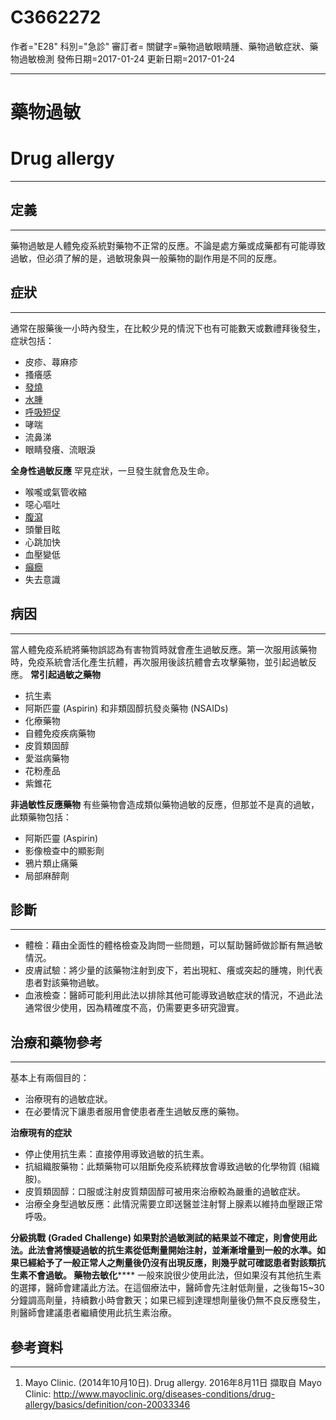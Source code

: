 # C3662272
作者="E28"
科別="急診"
審訂者=
關鍵字=藥物過敏眼睛腫、藥物過敏症狀、藥物過敏檢測
發佈日期=2017-01-24
更新日期=2017-01-24

----------
# 藥物過敏
# Drug allergy
----------
## 定義
----------

藥物過敏是人體免疫系統對藥物不正常的反應。不論是處方藥或成藥都有可能導致過敏，但必須了解的是，過敏現象與一般藥物的副作用是不同的反應。

## 症狀
----------

通常在服藥後一小時內發生，在比較少見的情況下也有可能數天或數禮拜後發生，症狀包括：

- 皮疹、蕁麻疹
- 搔癢感
- [發燒](C0015967)
- [水腫](C0013604)
- [呼吸短促](C0013404X)
- 哮喘
- 流鼻涕
- 眼睛發癢、流眼淚

**全身性過敏反應**
罕見症狀，一旦發生就會危及生命。

- 喉嚨或氣管收縮
- 噁心嘔吐
- [腹瀉](C0011991-01)
- 頭暈目眩
- 心跳加快
- 血壓變低
- [癲癇](C0014544)
- 失去意識
## 病因
----------

當人體免疫系統將藥物誤認為有害物質時就會產生過敏反應。第一次服用該藥物時，免疫系統會活化產生抗體，再次服用後該抗體會去攻擊藥物，並引起過敏反應。
**常引起過敏之藥物**

- 抗生素
- 阿斯匹靈 (Aspirin) 和非類固醇抗發炎藥物 (NSAIDs)
- 化療藥物
- 自體免疫疾病藥物
- 皮質類固醇
- 愛滋病藥物
- 花粉產品
- 紫錐花

**非過敏性反應藥物**
有些藥物會造成類似藥物過敏的反應，但那並不是真的過敏，此類藥物包括：

- 阿斯匹靈 (Aspirin)
- 影像檢查中的顯影劑
- 鴉片類止痛藥
- 局部麻醉劑
## 診斷
----------
- 體檢：藉由全面性的體格檢查及詢問一些問題，可以幫助醫師做診斷有無過敏情況。
- 皮膚試驗：將少量的該藥物注射到皮下，若出現紅、癢或突起的腫塊，則代表患者對該藥物過敏。
- 血液檢查：醫師可能利用此法以排除其他可能導致過敏症狀的情況，不過此法通常很少使用，因為精確度不高，仍需要更多研究證實。
## 治療和藥物參考
----------

基本上有兩個目的：

- 治療現有的過敏症狀。
- 在必要情況下讓患者服用會使患者產生過敏反應的藥物。

**治療現有的症狀**

- 停止使用抗生素：直接停用導致過敏的抗生素。
- 抗組織胺藥物：此類藥物可以阻斷免疫系統釋放會導致過敏的化學物質 (組織胺)。
- 皮質類固醇：口服或注射皮質類固醇可被用來治療較為嚴重的過敏症狀。
- 治療全身型過敏反應：此情況需要立即送醫並注射腎上腺素以維持血壓跟正常呼吸。

**分級挑戰** ******(Graded Challenge)**
如果對於過敏測試的結果並不確定，則會使用此法。此法會將懷疑過敏的抗生素從低劑量開始注射，並漸漸增量到一般的水準。如果已經給予了一般正常人之劑量後仍沒有出現反應，則幾乎就可確認患者對該類抗生素不會過敏。
**藥物********去敏化******
一般來說很少使用此法，但如果沒有其他抗生素的選擇，醫師會建議此方法。在這個療法中，醫師會先注射低劑量，之後每15~30分鐘調高劑量，持續數小時會數天；如果已經到達理想劑量後仍無不良反應發生，則醫師會建議患者繼續使用此抗生素治療。

## 參考資料
----------
1. Mayo Clinic. (2014年10月10日). Drug allergy. 2016年8月11日 擷取自 Mayo Clinic: http://www.mayoclinic.org/diseases-conditions/drug-allergy/basics/definition/con-20033346

